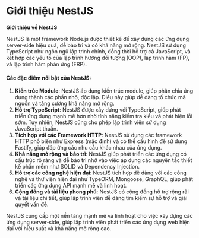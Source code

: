 # Giới thiệu NestJS

**Giới thiệu về NestJS**

NestJS là một framework Node.js được thiết kế để xây dựng các ứng dụng server-side hiệu quả, dễ bảo trì và có khả năng mở rộng. NestJS sử dụng TypeScript như ngôn ngữ lập trình chính, đồng thời hỗ trợ cả JavaScript, và kết hợp các yếu tố của lập trình hướng đối tượng (OOP), lập trình hàm (FP), và lập trình hàm phản ứng (FRP).

#### **Các đặc điểm nổi bật của NestJS:**

1. **Kiến trúc Module**: NestJS áp dụng kiến trúc module, giúp phân chia ứng dụng thành các phần nhỏ, độc lập. Điều này giúp dễ dàng tổ chức mã nguồn và tăng cường khả năng mở rộng.
2. **Hỗ trợ TypeScript**: NestJS được xây dựng với TypeScript, giúp phát triển ứng dụng mạnh mẽ hơn nhờ tính năng kiểm tra kiểu và phát hiện lỗi sớm. Tuy nhiên, NestJS cũng cho phép lập trình viên sử dụng JavaScript thuần.
3. **Tích hợp với các Framework HTTP**: NestJS sử dụng các framework HTTP phổ biến như Express (mặc định) và có thể cấu hình để sử dụng Fastify, giúp đáp ứng các nhu cầu khác nhau của ứng dụng.
4. **Khả năng mở rộng và bảo trì**: NestJS giúp phát triển các ứng dụng có cấu trúc rõ ràng và dễ bảo trì nhờ vào việc áp dụng các nguyên tắc thiết kế phần mềm như SOLID và Dependency Injection.
5. **Hỗ trợ các công nghệ hiện đại**: NestJS tích hợp dễ dàng với các công nghệ và thư viện hiện đại như TypeORM, Mongoose, GraphQL, giúp phát triển các ứng dụng API mạnh mẽ và linh hoạt.
6. **Cộng đồng và tài liệu phong phú**: NestJS có cộng đồng hỗ trợ rộng rãi và tài liệu chi tiết, giúp lập trình viên dễ dàng tìm kiếm sự hỗ trợ và giải quyết vấn đề.

NestJS cung cấp một nền tảng mạnh mẽ và linh hoạt cho việc xây dựng các ứng dụng server-side, giúp lập trình viên phát triển các ứng dụng web hiện đại với hiệu suất và khả năng mở rộng cao.
